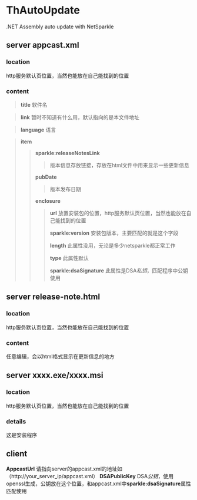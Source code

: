 # ThAutoUpdate
.NET Assembly auto update with NetSparkle
## server appcast.xml
### **location**
http服务默认页位置，当然也能放在自己能找到的位置
### **content**
>**title** 软件名

>**link** 暂时不知道有什么用，默认指向的是本文件地址

>**language** 语言

>**item**  
>>**sparkle:releaseNotesLink**  
>>>版本信息存放链接，存放在html文件中用来显示一些更新信息  
>>  
>>**pubDate**  
>>>版本发布日期  
>>  
>>**enclosure**  
>>>  
>>>**url** 放置安装包的位置，http服务默认页位置，当然也能放在自己能找到的位置  
>>>  
>>>**sparkle:version** 安装包版本，主要匹配的就是这个字段  
>>>  
>>>**length**  此属性没用，无论是多少netsparkle都正常工作  
>>>  
>>>**type** 此属性默认  
>>>  
>>>**sparkle:dsaSignature** 此属性是DSA*私钥*，匹配程序中公钥使用  

## server release-note.html
### **location**
http服务默认页位置，当然也能放在自己能找到的位置
### **content**
任意编辑，会以html格式显示在更新信息的地方  

## server xxxx.exe/xxxx.msi
### **location**
http服务默认页位置，当然也能放在自己能找到的位置
### **details**
这是安装程序

## client
**AppcastUrl** 请指向server的appcast.xml的地址如（http://your_server_ip/appcast.xml）
**DSAPublicKey** DSA*公钥*，使用openssl生成，公钥放在这个位置，和appcast.xml中**sparkle:dsaSignature**属性匹配使用